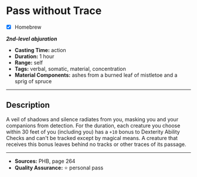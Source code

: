 # Pass without Trace
- [x] Homebrew

***2nd-level abjuration***
- **Casting Time:** action
- **Duration:** 1 hour
- **Range:** self
- **Tags:** verbal, somatic, material, concentration
- **Material Components:** ashes from a burned leaf of mistletoe and a sprig of spruce

---

## Description
A veil of shadows and silence radiates from you, masking you and your companions from detection.
For the duration, each creature you choose within 30 feet of you (including you) has a `+10` bonus to Dexterity Ability Checks and can't be tracked except by magical means.
A creature that receives this bonus leaves behind no tracks or other traces of its passage.

---

- **Sources:** PHB, page 264
- **Quality Assurance:** :star: personal pass
